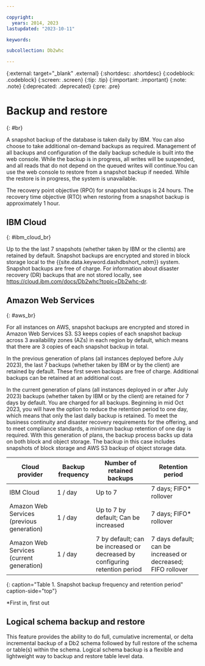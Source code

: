 ```yaml
---

copyright:
  years: 2014, 2023
lastupdated: "2023-10-11"

keywords:

subcollection: Db2whc

---
```


<!-- Attribute definitions --> 
{:external: target="_blank" .external}
{:shortdesc: .shortdesc}
{:codeblock: .codeblock}
{:screen: .screen}
{:tip: .tip}
{:important: .important}
{:note: .note}
{:deprecated: .deprecated}
{:pre: .pre}

# Backup and restore
{: #br}

A snapshot backup of the database is taken daily by IBM. You can also choose to take additional on-demand backups as required. Management of all backups and configuration of the daily backup schedule is built into the web console. While the backup is in progress, all writes will be suspended, and all reads that do not depend on the queued writes will continue.You can use the web console to restore from a snapshot backup if needed. While the restore is in progress, the system is unavailable. 

The recovery point objective (RPO) for snapshot backups is 24 hours. The recovery time objective (RTO) when restoring from a snapshot backup is approximately 1 hour.


<!--| Plan              | Backup frequency | Number of retained backups | Backup retention period   | Self service |
|-------------------|------------------|----------------------------|---------------------------|--------------|
| MPP               | 1 / day          | 2                          | 2 days; FIFO* rollover   | No           |
| Flex              | 1 / day          | Up to 7                    | 7 days; FIFO* rollover   | Yes          |
| Flex Performance  | 1 / day          | Up to 7                    | 7 days; FIFO* rollover   | Yes          |
{: caption="Table 1. Backup frequency and retention" caption-side="top"} -->

## IBM Cloud
{: #ibm_cloud_br}

Up to the the last 7 snapshots (whether taken by IBM or the clients) are retained by default. Snapshot backups are encrypted and stored in block storage local to the {{site.data.keyword.dashdbshort_notm}} system. Snapshot backups are free of charge. For information about disaster recovery (DR) backups that are not stored locally, see https://cloud.ibm.com/docs/Db2whc?topic=Db2whc-dr.

## Amazon Web Services
{: #aws_br}

For all instances on AWS, snapshot backups are encrypted and stored in Amazon Web Services S3. S3 keeps copies of each snapshot backup across 3 availability zones (AZs) in each region by default, which means that there are 3 copies of each snapshot backup in total.

In the previous generation of plans (all instances deployed before July 2023), the last 7 backups (whether taken by IBM or by the client) are retained by default. These first seven backups are free of charge. Additional backups can be retained at an additional cost.

In the current generation of plans (all instances deployed in or after July 2023) backups (whether taken by IBM or by the client) are retained for 7 days by default. You are charged for all backups. Beginning in mid Oct 2023, you will have the option to reduce the retention period to one day, which means that only the last daily backup is retained. To meet the business continuity and disaster recovery requirements for the offering, and to meet compliance standards, a minimum backup retention of one day is required. With this generation of plans, the backup process backs up data on both block and object storage. The backup in this case includes snapshots of block storage and AWS S3 backup of object storage data.


| Cloud provider                            | Backup frequency | Number of retained backups              | Retention period         |
|-------------------------------------------|------------------|-----------------------------------------|--------------------------|
| IBM Cloud                                 | 1 / day          | Up to 7                                 | 7 days; FIFO* rollover   |
| Amazon Web Services (previous generation) | 1 / day          | Up to 7 by default; Can be increased    | 7 days; FIFO* rollover   |
| Amazon Web Services (current generation)  | 1 / day          | 7 by default; can be increased or decreased by configuring retention period | 7 days default; can be increased or decreased; FIFO rollover 
{: caption="Table 1. Snapshot backup frequency and retention period" caption-side="top"}

*First in, first out

## Logical schema backup and restore

This feature provides the ability to do full, cumulative incremental, or delta incremental backup of a Db2 schema followed by full restore of the schema or table(s) within the schema. Logical schema backup is a flexible and lightweight way to backup and restore table level data. 






<!--## SMP and MPP plans
{: #smp_mpp}

The last 2 daily backups are retained.

The retained backups are used exclusively by IBM for only system recovery purposes if there is a disaster or system loss. A request to restore your database from a backup is not supported. You can export your data by using Db2 tools such as IBM Data Studio or by using the **db2 export** command. -->

<!-- ## Flex and Flex Performance plans
{: #flex}

Up to the last 7 daily backup snapshots are retained. The number of retained snapshots to a maximum of 7 depends on the size of each snapshot (equal to the amount of data that is changed between snapshots after the first) and the amount of storage space for retained backups.

From the {{site.data.keyword.dashdbshort_notm}} console, you can schedule your backups to run when it's most convenient and you can restore your database from any of your retained backup snapshots at any time that you choose. The system goes down during the restore period. An email is sent to notify you that the restore operation was completed.

![View of the web console backup and restore page](images/br.png)
-->
